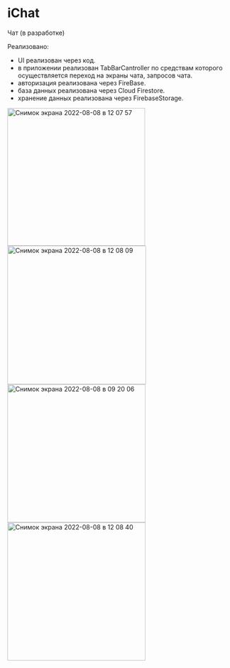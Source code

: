 # iChat

Чат (в разработке)

Реализовано:
- UI реализован через код.
- в приложении реализован TabBarCantroller по средствам которого осуществляется переход
на экраны чата, запросов чата.
- авторизация реализована через FireBase.
- база данных реализована через Cloud Firestore.
- хранение данных реализована через FirebaseStorage.

<img width="310" alt="Снимок экрана 2022-08-08 в 12 07 57" src="https://user-images.githubusercontent.com/105010775/183360226-98458233-e70e-4c61-9633-52dc6dae028e.png">
<img width="312" alt="Снимок экрана 2022-08-08 в 12 08 09" src="https://user-images.githubusercontent.com/105010775/183360236-e949e514-6331-4828-a1cf-fd4476eecd75.png">
<img width="311" alt="Снимок экрана 2022-08-08 в 09 20 06" src="https://user-images.githubusercontent.com/105010775/183360252-d7dfd379-e5db-4660-ac9e-f112ead51dd8.png">
<img width="311" alt="Снимок экрана 2022-08-08 в 12 08 40" src="https://user-images.githubusercontent.com/105010775/183360266-6035073f-10d2-4dac-8331-cbea7e2b098d.png">
